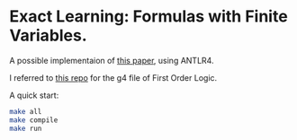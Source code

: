# Exact Learning: Formulas with Finite Variables.

A possible implementaion of [this paper](https://dl.acm.org/doi/10.1145/3498671), using ANTLR4.

I referred to [this repo](https://github.com/lfm0006/FOLParser/) for the g4 file of First Order Logic.

A quick start:

```bash
make all
make compile
make run
```
